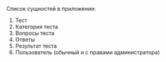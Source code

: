 Список сущностей в приложении:
1. Тест
2. Категория теста
3. Вопросы теста
4. Ответы
5. Результат теста
5. Пользователь (обычный и с правами администратора)